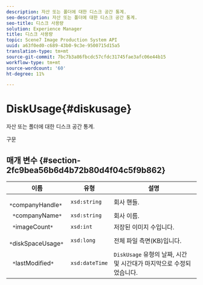 ```yaml
---
description: 자산 또는 폴더에 대한 디스크 공간 통계.
seo-description: 자산 또는 폴더에 대한 디스크 공간 통계.
seo-title: 디스크 사용량
solution: Experience Manager
title: 디스크 사용량
topic: Scene7 Image Production System API
uuid: a63f0ed0-c689-43b0-9c3e-9500715d15a5
translation-type: tm+mt
source-git-commit: 7bc7b3a86fbcdc57cfdc31745fae3afc06e44b15
workflow-type: tm+mt
source-wordcount: '60'
ht-degree: 11%

---
```



# DiskUsage{#diskusage}

자산 또는 폴더에 대한 디스크 공간 통계.

구문

## 매개 변수 {#section-2fc9bea56b6d4b72b80d4f04c5f9b862}

| 이름 | 유형 | 설명 |
|---|---|---|
| ` *`companyHandle`*` | `xsd:string` | 회사 핸들. |
| ` *`companyName`*` | `xsd:string` | 회사 이름. |
| ` *`imageCount`*` | `xsd:int` | 저장된 이미지 수입니다. |
| ` *`diskSpaceUsage`*` | `xsd:long` | 전체 파일 측면(KB)입니다. |
| ` *`lastModified`*` | `xsd:dateTime` | `DiskUsage` 유형의 날짜, 시간 및 시간대가 마지막으로 수정되었습니다. |

